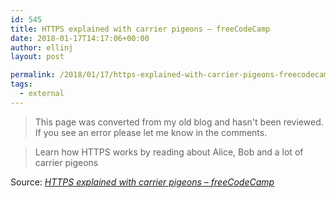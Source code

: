 ```yaml
---
id: 545
title: HTTPS explained with carrier pigeons – freeCodeCamp
date: 2018-01-17T14:17:06+00:00
author: ellinj
layout: post

permalink: /2018/01/17/https-explained-with-carrier-pigeons-freecodecamp/
tags:
  - external
---
```


>This page was converted from my old blog and hasn't been reviewed. If you see an error please let me know in the comments.

> Learn how HTTPS works by reading about Alice, Bob and a lot of carrier pigeons

Source: _[HTTPS explained with carrier pigeons – freeCodeCamp](https://medium.freecodecamp.org/https-explained-with-carrier-pigeons-7029d2193351)_